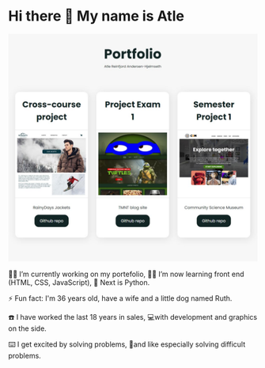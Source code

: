 # Hi there 👋 My name is Atle 

![image](https://github.com/atlehjelmseth/atlehjelmseth/blob/main/images/portfolio.jpg)

👨‍💻 I’m currently working on my portefolio, 👨‍🎓 I’m now learning front end (HTML, CSS, JavaScript), 🤯 Next is Python.

⚡ Fun fact: I'm 36 years old, have a wife and a little dog named Ruth.

☎️ I have worked the last 18 years in sales, 💻with development and graphics on the side.

⌨️ I get excited by solving problems, 🤯and like especially solving difficult problems.
